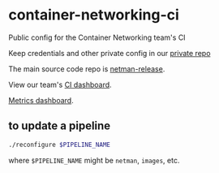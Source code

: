 # container-networking-ci
Public config for the Container Networking team's CI

Keep credentials and other private config in our [private repo](https://github.com/cloudfoundry/container-networking-deployments)

The main source code repo is [netman-release](https://github.com/cloudfoundry-incubator/netman-release).

View our team's [CI dashboard](http://dashboard.c2c.cf-app.com).

[Metrics dashboard](https://p.datadoghq.com/sb/f3af7f8e2-baf5212773?tv_mode=true).

## to update a pipeline
```bash
./reconfigure $PIPELINE_NAME
```
where `$PIPELINE_NAME` might be `netman`, `images`, etc.
